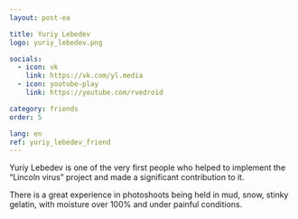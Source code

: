```yaml
---
layout: post-ea

title: Yuriy Lebedev
logo: yuriy_lebedev.png

socials:
  - icon: vk
    link: https://vk.com/yl.media
  - icon: youtube-play
    link: https://youtube.com/rvedroid

category: friends
order: 5

lang: en
ref: yuriy_lebedev_friend
---
```


Yuriy Lebedev is one of the very first people who helped to implement the “Lincoln virus” project and made a significant contribution to it.

There is a great experience in photoshoots being held in mud, snow, stinky gelatin, with moisture over 100% and under painful conditions.

